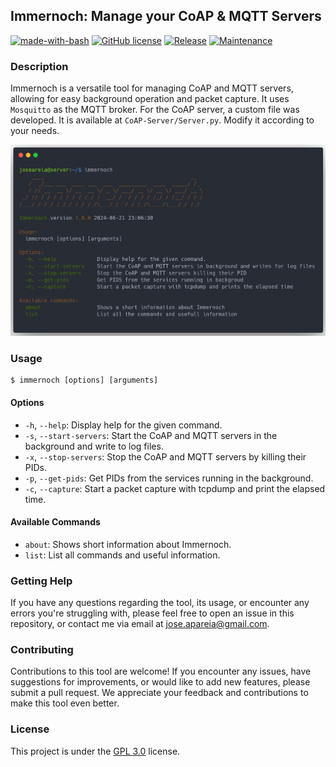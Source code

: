 ## Immernoch: Manage your CoAP & MQTT Servers
[![made-with-bash](https://img.shields.io/badge/Made%20with-Bash-1f425f.svg?color=green)](https://www.latex-project.org/)
[![GitHub license](https://img.shields.io/badge/License-GPL_3.0-green.svg)](https://www.gnu.org/licenses/gpl-3.0.en.html#license-text)
[![Release](https://img.shields.io/badge/Release-v1.0.2-green.svg)](https://github.com/joseareia/immernoch/releases)
[![Maintenance](https://img.shields.io/badge/Maintained%3F-Yes-green.svg)](https://github.com/joseareia/immernoch/graphs/commit-activity)

### Description
Immernoch is a versatile tool for managing CoAP and MQTT servers, allowing for easy background operation and packet capture. It uses `Mosquitto` as the MQTT broker. For the CoAP server, a custom file was developed. It is available at `CoAP-Server/Server.py`. Modify it according to your needs.

<p float="left">
  <img src="https://github.com/joseareia/immernoch/blob/master/Assets/Immernoch.png"/>
</p>

### Usage

```
$ immernoch [options] [arguments]
```

#### Options
- `-h`, `--help`: Display help for the given command.
- `-s`, `--start-servers`: Start the CoAP and MQTT servers in the background and write to log files.
- `-x`, `--stop-servers`: Stop the CoAP and MQTT servers by killing their PIDs.
- `-p`, `--get-pids`: Get PIDs from the services running in the background.
- `-c`, `--capture`: Start a packet capture with tcpdump and print the elapsed time.

#### Available Commands
- `about`: Shows short information about Immernoch.
- `list`: List all commands and useful information. 

### Getting Help
If you have any questions regarding the tool, its usage, or encounter any errors you're struggling with, please feel free to open an issue in this repository, or contact me via email at <a href="mailto:jose.apareia@gmail.com">jose.apareia@gmail.com</a>.

### Contributing
Contributions to this tool are welcome! If you encounter any issues, have suggestions for improvements, or would like to add new features, please submit a pull request. We appreciate your feedback and contributions to make this tool even better.

### License
This project is under the [GPL 3.0](https://www.gnu.org/licenses/gpl-3.0.en.html#license-text) license.
